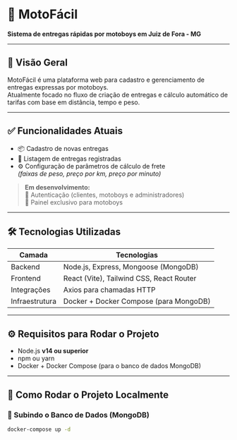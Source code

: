 # 🛵 MotoFácil

**Sistema de entregas rápidas por motoboys em Juiz de Fora - MG**

---

## 📌 Visão Geral

MotoFácil é uma plataforma web para cadastro e gerenciamento de entregas expressas por motoboys.  
Atualmente focado no fluxo de criação de entregas e cálculo automático de tarifas com base em distância, tempo e peso.

---

## ✅ Funcionalidades Atuais

- 📦 Cadastro de novas entregas
- 📃 Listagem de entregas registradas
- ⚙️ Configuração de parâmetros de cálculo de frete  
  *(faixas de peso, preço por km, preço por minuto)*

> **Em desenvolvimento:**  
🔐 Autenticação (clientes, motoboys e administradores)  
📲 Painel exclusivo para motoboys  

---

## 🛠️ Tecnologias Utilizadas

| **Camada**   | **Tecnologias**                                   |
|--------------|---------------------------------------------------|
| Backend      | Node.js, Express, Mongoose (MongoDB)             |
| Frontend     | React (Vite), Tailwind CSS, React Router         |
| Integrações  | Axios para chamadas HTTP                         |
| Infraestrutura | Docker + Docker Compose (para MongoDB)         |

---

## ⚙️ Requisitos para Rodar o Projeto

- Node.js **v14 ou superior**
- npm ou yarn
- Docker + Docker Compose (para o banco de dados MongoDB)

---

## 🚀 Como Rodar o Projeto Localmente

### 📌 Subindo o Banco de Dados (MongoDB)

```bash
docker-compose up -d
